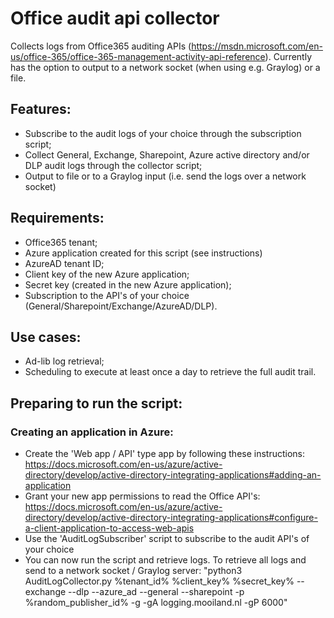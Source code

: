 # Office audit api collector

Collects logs from Office365 auditing APIs (https://msdn.microsoft.com/en-us/office-365/office-365-management-activity-api-reference).
Currently has the option to output to a network socket (when using e.g. Graylog) or a file.

## Features:

- Subscribe to the audit logs of your choice through the subscription script;
- Collect General, Exchange, Sharepoint, Azure active directory and/or DLP audit logs through the collector script;
- Output to file or to a Graylog input (i.e. send the logs over a network socket)

## Requirements:
- Office365 tenant;
- Azure application created for this script (see instructions)
- AzureAD tenant ID;
- Client key of the new Azure application;
- Secret key (created in the new Azure application);
- Subscription to the API's of your choice (General/Sharepoint/Exchange/AzureAD/DLP).

## Use cases:

- Ad-lib log retrieval;
- Scheduling to execute at least once a day to retrieve the full audit trail.

## Preparing to run the script:

### Creating an application in Azure:
- Create the 'Web app / API' type app by following these instructions: 
https://docs.microsoft.com/en-us/azure/active-directory/develop/active-directory-integrating-applications#adding-an-application
- Grant your new app permissions to read the Office API's: 
https://docs.microsoft.com/en-us/azure/active-directory/develop/active-directory-integrating-applications#configure-a-client-application-to-access-web-apis 
- Use the 'AuditLogSubscriber' script to subscribe to the audit API's of your choice
- You can now run the script and retrieve logs. To retrieve all logs and send to a network socket / Graylog server:
"python3 AuditLogCollector.py %tenant_id% %client_key% %secret_key% --exchange --dlp --azure_ad --general --sharepoint -p %random_publisher_id% -g -gA logging.mooiland.nl -gP 6000"

